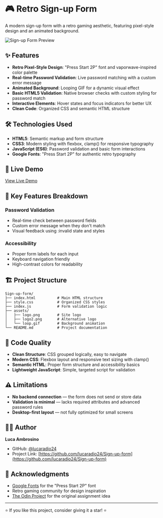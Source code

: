 # 🎮 Retro Sign-up Form

A modern sign-up form with a retro gaming aesthetic, featuring pixel-style design and an animated background.

![Sign-up Form Preview](assets/preview.gif)

## ✨ Features

- **Retro Pixel-Style Design**: "Press Start 2P" font and vaporwave-inspired color palette
- **Real-time Password Validation**: Live password matching with a custom error message
- **Animated Background**: Looping GIF for a dynamic visual effect
- **Basic HTML5 Validation**: Native browser checks with custom styling for password match
- **Interactive Elements**: Hover states and focus indicators for better UX
- **Clean Code**: Organized CSS and semantic HTML structure

## 🛠️ Technologies Used

- **HTML5**: Semantic markup and form structure
- **CSS3**: Modern styling with flexbox, clamp() for responsive typography
- **JavaScript (ES6)**: Password validation and basic form interactions
- **Google Fonts**: "Press Start 2P" for authentic retro typography

## 🚀 Live Demo

[View Live Demo](https://lucaradio24.github.io/Sign-up-form/)

## 🎯 Key Features Breakdown

### Password Validation
- Real-time check between password fields
- Custom error message when they don't match
- Visual feedback using :invalid state and styles

### Accessibility
- Proper form labels for each input
- Keyboard navigation friendly
- High-contrast colors for readability

## 🏗️ Project Structure

```
Sign-up-form/
├── index.html          # Main HTML structure
├── style.css           # Organized CSS styles
├── index.js            # Form validation logic
├── assets/
│   ├── logo.png        # Site logo
│   ├── logo2.png       # Alternative logo
│   └── loop.gif        # Background animation
└── README.md           # Project documentation
```

## 📝 Code Quality

- **Clean Structure**: CSS grouped logically, easy to navigate
- **Modern CSS**: Flexbox layout and responsive text sizing with clamp()
- **Semantic HTML**: Proper form structure and accessibility basics
- **Lightweight JavaScript**: Simple, targeted script for validation

## ⚠️ Limitations

- **No backend connection** — the form does not send or store data
- **Validation is minimal** — lacks required attributes and advanced password rules
- **Desktop-first layout** — not fully optimized for small screens

## 👨‍💻 Author

**Luca Ambrosino**

- GitHub: [@lucaradio24](https://github.com/lucaradio24)
- Project Link: [https://github.com/lucaradio24/Sign-up-form](https://github.com/lucaradio24/Sign-up-form)

## 🙏 Acknowledgments

- [Google Fonts](https://fonts.google.com/) for the "Press Start 2P" font
- Retro gaming community for design inspiration
- [The Odin Project](https://www.theodinproject.com/) for the original assignment idea

---

⭐ If you like this project, consider giving it a star! ⭐
